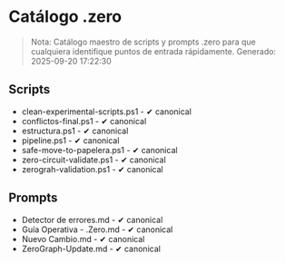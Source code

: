 # Catálogo .zero
> Nota: Catálogo maestro de scripts y prompts .zero para que cualquiera identifique puntos de entrada rápidamente.
Generado: 2025-09-20 17:22:30

## Scripts
- clean-experimental-scripts.ps1 - ✔ canonical
- conflictos-final.ps1 - ✔ canonical
- estructura.ps1 - ✔ canonical
- pipeline.ps1 - ✔ canonical
- safe-move-to-papelera.ps1 - ✔ canonical
- zero-circuit-validate.ps1 - ✔ canonical
- zerograh-validation.ps1 - ✔ canonical

## Prompts
- Detector de errores.md - ✔ canonical
- Guía Operativa - .Zero.md - ✔ canonical
- Nuevo Cambio.md - ✔ canonical
- ZeroGraph-Update.md - ✔ canonical
